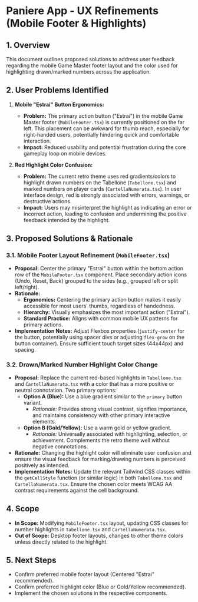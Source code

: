 # Paniere App - UX Refinements (Mobile Footer & Highlights)

## 1. Overview

This document outlines proposed solutions to address user feedback regarding the mobile Game Master footer layout and the color used for highlighting drawn/marked numbers across the application.

## 2. User Problems Identified

1.  **Mobile "Estrai" Button Ergonomics:**
    *   **Problem:** The primary action button ("Estrai") in the mobile Game Master footer (`MobileFooter.tsx`) is currently positioned on the far left. This placement can be awkward for thumb reach, especially for right-handed users, potentially hindering quick and comfortable interaction.
    *   **Impact:** Reduced usability and potential frustration during the core gameplay loop on mobile devices.

2.  **Red Highlight Color Confusion:**
    *   **Problem:** The current retro theme uses red gradients/colors to highlight drawn numbers on the Tabellone (`Tabellone.tsx`) and marked numbers on player cards (`CartellaNumerata.tsx`). In user interface design, red is strongly associated with errors, warnings, or destructive actions.
    *   **Impact:** Users may misinterpret the highlight as indicating an error or incorrect action, leading to confusion and undermining the positive feedback intended by the highlight.

## 3. Proposed Solutions & Rationale

### 3.1. Mobile Footer Layout Refinement (`MobileFooter.tsx`)

*   **Proposal:** Center the primary "Estrai" button within the bottom action row of the `MobileFooter.tsx` component. Place secondary action icons (Undo, Reset, Back) grouped to the sides (e.g., grouped left or split left/right).
*   **Rationale:**
    *   **Ergonomics:** Centering the primary action button makes it easily accessible for most users' thumbs, regardless of handedness.
    *   **Hierarchy:** Visually emphasizes the most important action ("Estrai").
    *   **Standard Practice:** Aligns with common mobile UX patterns for primary actions.
*   **Implementation Notes:** Adjust Flexbox properties (`justify-center` for the button, potentially using spacer divs or adjusting `flex-grow` on the button container). Ensure sufficient touch target sizes (44x44px) and spacing.

### 3.2. Drawn/Marked Number Highlight Color Change

*   **Proposal:** Replace the current red-based highlights in `Tabellone.tsx` and `CartellaNumerata.tsx` with a color that has a more positive or neutral connotation. Two primary options:
    *   **Option A (Blue):** Use a blue gradient similar to the `primary` button variant.
        *   *Rationale:* Provides strong visual contrast, signifies importance, and maintains consistency with other primary interactive elements.
    *   **Option B (Gold/Yellow):** Use a warm gold or yellow gradient.
        *   *Rationale:* Universally associated with highlighting, selection, or achievement. Complements the retro theme well without negative connotations.
*   **Rationale:** Changing the highlight color will eliminate user confusion and ensure the visual feedback for marking/drawing numbers is perceived positively as intended.
*   **Implementation Notes:** Update the relevant Tailwind CSS classes within the `getCellStyle` function (or similar logic) in both `Tabellone.tsx` and `CartellaNumerata.tsx`. Ensure the chosen color meets WCAG AA contrast requirements against the cell background.

## 4. Scope

*   **In Scope:** Modifying `MobileFooter.tsx` layout, updating CSS classes for number highlights in `Tabellone.tsx` and `CartellaNumerata.tsx`.
*   **Out of Scope:** Desktop footer layouts, changes to other theme colors unless directly related to the highlight.

## 5. Next Steps

*   Confirm preferred mobile footer layout (Centered "Estrai" recommended).
*   Confirm preferred highlight color (Blue or Gold/Yellow recommended).
*   Implement the chosen solutions in the respective components.
